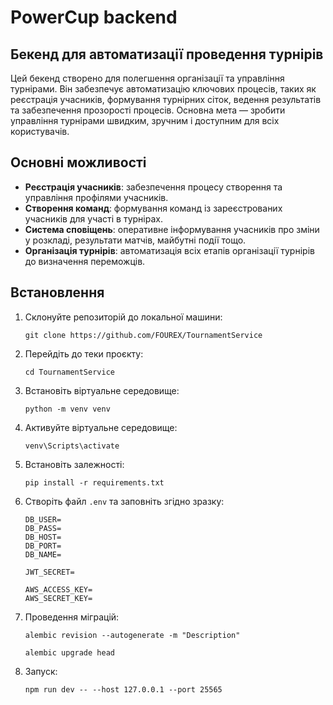 # PowerCup backend
## Бекенд для автоматизації проведення турнірів

Цей бекенд створено для полегшення організації та управління турнірами. Він забезпечує автоматизацію ключових процесів, таких як реєстрація учасників, формування турнірних сіток, ведення результатів та забезпечення прозорості процесів. Основна мета — зробити управління турнірами швидким, зручним і доступним для всіх користувачів.

## Основні можливості

- **Реєстрація учасників**: забезпечення процесу створення та управління профілями учасників. 
- **Створення команд**: формування команд із зареєстрованих учасників для участі в турнірах.
- **Система сповіщень**: оперативне інформування учасників про зміни у розкладі, результати матчів, майбутні події тощо.
- **Організація турнірів**: автоматизація всіх етапів організації турнірів до визначення переможців.

## Встановлення

1. Склонуйте репозиторій до локальної машини:
   ```shell
   git clone https://github.com/FOUREX/TournamentService
   ```

2. Перейдіть до теки проєкту:
   ```shell
   cd TournamentService
   ```

3. Встановіть віртуальне середовище:
   ```shell
   python -m venv venv
   ```

4. Активуйте віртуальне середовище:
   ```shell
   venv\Scripts\activate
   ```

5. Встановіть залежності:
   ```shell
   pip install -r requirements.txt
   ```

6. Створіть файл `.env` та заповніть згідно зразку:
   ```dotenv
   DB_USER=
   DB_PASS=
   DB_HOST=
   DB_PORT=
   DB_NAME=
   
   JWT_SECRET=
   
   AWS_ACCESS_KEY=
   AWS_SECRET_KEY=
   
   ```

7. Проведення міграцій:
   ```shell
   alembic revision --autogenerate -m "Description"
   ```
   ```shell
   alembic upgrade head
   ```

8. Запуск:
   ```shell
   npm run dev -- --host 127.0.0.1 --port 25565
   ```

